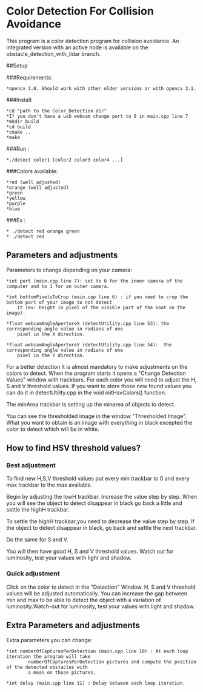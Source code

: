 # Color Detection For Collision Avoidance

This program is a color detection program for collision avoidance.
An integrated version with an active node is available on the obstacle_detection_with_lidar branch.

##Setup

###Requirements:

	*opencv 3.0. Should work with other older versions or with opencv 3.1.

###Install:

	*cd "path to the Color_Detection dir"
	*If you don't have a usb webcam change port to 0 in main.cpp line 7
	*mkdir build
	*cd build
	*cmake ..
	*make

###Run :

	*./detect color1 [color2 color3 color4 ...]

###Colors available:

	*red (well adjusted)
	*orange (well adjusted)
	*green
	*yellow
	*purple
	*blue

###Ex :

	* ./detect red orange green
	* ./detect red

## Parameters and adjustments

Parameters to change depending on your camera:

	*int port (main.cpp line 7): set to 0 for the inner camera of the computer and to 1 for an outer camera.

	*int bottomPixelsToCrop (main.cpp line 6) : if you need to crop the bottom part of your image to not detect
	 	it (ex: height in pixel of the visible part of the boat on the image).

	*float webcamAngleApertureX (detectUtility.cpp line 53): the corresponding angle value in radians of one
	 	pixel in the X direction.

	*float webcamAngleApertureY (detectUtility.cpp line 54):  the corresponding angle value in radians of one
	 	pixel in the Y direction.

For a better detection it is almost mandatory to make adjustments on the colors to detect. When the program starts it opens a "Change Detection Values" window with trackbars. For each color you will need to adjust the H, S and V threshold values. If you want to store those new found values you can do it in detectUtility.cpp in the void initHsvColors() function.

The minArea trackbar is setting up the minarea of objects to detect.

You can see the thresholded image in the window "Thresholded Image". What you want to obtain is an image with everything in black excepted the color to detect which will be in white.

## How to find HSV threshold values?

### Best adjustment

To find new H,S,V threshold values put every min trackbar to 0 and every max trackbar to the max available.

Begin by adjusting the lowH trackbar. Increase the value step by step. When you will see the object to detect disappear in black go back a little and settle the highH trackbar.

To settle the highH trackbar,you need to decrease the value step by step. If the object to detect disappear in black, go back and settle the next trackbar.

Do the same for S and V.

You will then have good H, S and V threshold values. Watch out for luminosity, test your values with light and shadow.


### Quick adjustment

Click on the color to detect in the "Detection" Window. H, S and V threshold values
will be adjusted automatically. You can increase the gap between min and max to be able to detect the object with a variation of luminosity.Watch-out for luminosity, test your values with light and shadow.

## Extra Parameters and adjustments

Extra parameters you can change:

	*int numberOfCapturesPerDetection (main.cpp line 10) : At each loop iteration the program will take
	 		numberOfCapturesPerDetection pictures and compute the position of the detected obstacles with
			a mean on those pictures.

	*int delay (main.cpp line 11) : Delay between each loop iteration.
